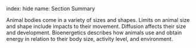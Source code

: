 index: hide
name: Section Summary

Animal bodies come in a variety of sizes and shapes. Limits on animal size and shape include impacts to their movement. Diffusion affects their size and development. Bioenergetics describes how animals use and obtain energy in relation to their body size, activity level, and environment.
